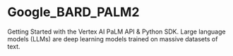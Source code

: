 # Google_BARD_PALM2
Getting Started with the Vertex AI PaLM API &amp; Python SDK. Large language models (LLMs) are deep learning models trained on massive datasets of text.
